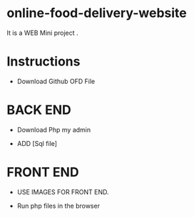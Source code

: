 # online-food-delivery-website

It is a WEB Mini project .

# Instructions

* Download Github OFD File 

# BACK END

* Download Php my admin

* ADD [Sql file]

# FRONT END

* USE IMAGES FOR FRONT END.

* Run php files in the browser
